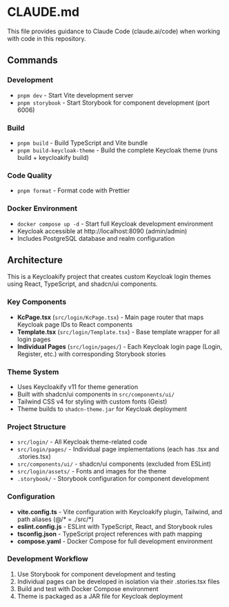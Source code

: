 # CLAUDE.md

This file provides guidance to Claude Code (claude.ai/code) when working with code in this repository.

## Commands

### Development
- `pnpm dev` - Start Vite development server
- `pnpm storybook` - Start Storybook for component development (port 6006)

### Build
- `pnpm build` - Build TypeScript and Vite bundle
- `pnpm build-keycloak-theme` - Build the complete Keycloak theme (runs build + keycloakify build)

### Code Quality
- `pnpm format` - Format code with Prettier

### Docker Environment
- `docker compose up -d` - Start full Keycloak development environment
- Keycloak accessible at http://localhost:8090 (admin/admin)
- Includes PostgreSQL database and realm configuration

## Architecture

This is a Keycloakify project that creates custom Keycloak login themes using React, TypeScript, and shadcn/ui components.

### Key Components
- **KcPage.tsx** (`src/login/KcPage.tsx`) - Main page router that maps Keycloak page IDs to React components
- **Template.tsx** (`src/login/Template.tsx`) - Base template wrapper for all login pages
- **Individual Pages** (`src/login/pages/`) - Each Keycloak login page (Login, Register, etc.) with corresponding Storybook stories

### Theme System
- Uses Keycloakify v11 for theme generation
- Built with shadcn/ui components in `src/components/ui/`
- Tailwind CSS v4 for styling with custom fonts (Geist)
- Theme builds to `shadcn-theme.jar` for Keycloak deployment

### Project Structure
- `src/login/` - All Keycloak theme-related code
- `src/login/pages/` - Individual page implementations (each has .tsx and .stories.tsx)
- `src/components/ui/` - shadcn/ui components (excluded from ESLint)
- `src/login/assets/` - Fonts and images for the theme
- `.storybook/` - Storybook configuration for component development

### Configuration
- **vite.config.ts** - Vite configuration with Keycloakify plugin, Tailwind, and path aliases (@/* = ./src/*)
- **eslint.config.js** - ESLint with TypeScript, React, and Storybook rules
- **tsconfig.json** - TypeScript project references with path mapping
- **compose.yaml** - Docker Compose for full development environment

### Development Workflow
1. Use Storybook for component development and testing
2. Individual pages can be developed in isolation via their .stories.tsx files
3. Build and test with Docker Compose environment
4. Theme is packaged as a JAR file for Keycloak deployment